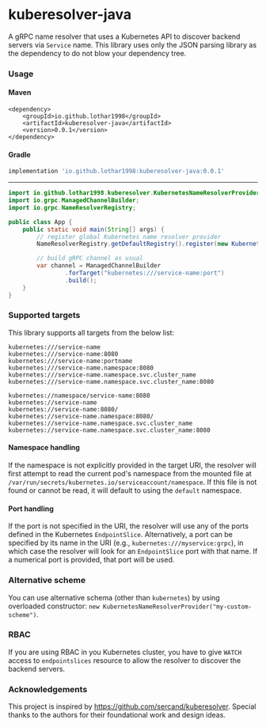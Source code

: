 # kuberesolver-java
A gRPC name resolver that uses a Kubernetes API to discover backend servers via `Service` name. This library uses
only the JSON parsing library as the dependency to do not blow your dependency tree.

### Usage
#### Maven
```maven
<dependency>
    <groupId>io.github.lothar1998</groupId>
    <artifactId>kuberesolver-java</artifactId>
    <version>0.0.1</version>
</dependency>
```

#### Gradle
```gradle
implementation 'io.github.lothar1998:kuberesolver-java:0.0.1'
```
---
```java
import io.github.lothar1998.kuberesolver.KubernetesNameResolverProvider;
import io.grpc.ManagedChannelBuilder;
import io.grpc.NameResolverRegistry;

public class App {
    public static void main(String[] args) {
        // register global Kubernetes name resolver provider
        NameResolverRegistry.getDefaultRegistry().register(new KubernetesNameResolverProvider());

        // build gRPC channel as usual
        var channel = ManagedChannelBuilder
                .forTarget("kubernetes:///service-name:port")
                .build();
    }
}
```

### Supported targets
This library supports all targets from the below list:
```
kubernetes:///service-name
kubernetes:///service-name:8080
kubernetes:///service-name:portname
kubernetes:///service-name.namespace:8080
kubernetes:///service-name.namespace.svc.cluster_name
kubernetes:///service-name.namespace.svc.cluster_name:8080

kubernetes://namespace/service-name:8080
kubernetes://service-name
kubernetes://service-name:8080/
kubernetes://service-name.namespace:8080/
kubernetes://service-name.namespace.svc.cluster_name
kubernetes://service-name.namespace.svc.cluster_name:8080
```

#### Namespace handling
If the namespace is not explicitly provided in the target URI, the resolver will first attempt to read the current pod's namespace from the mounted file at `/var/run/secrets/kubernetes.io/serviceaccount/namespace`. If this file is not found or cannot be read, it will default to using the `default` namespace.

#### Port handling
If the port is not specified in the URI, the resolver will use any of the ports defined in the Kubernetes `EndpointSlice`. Alternatively, a port can be specified by its name in the URI (e.g., `kubernetes:///myservice:grpc`), in which case the resolver will look for an `EndpointSlice` port with that name. If a numerical port is provided, that port will be used.

### Alternative scheme 
You can use alternative schema (other than `kubernetes`) by using overloaded constructor:
```new KubernetesNameResolverProvider("my-custom-scheme")```.

### RBAC
If you are using RBAC in you Kubernetes cluster, you have to give `WATCH` access to `endpointslices` resource 
 to allow the resolver to discover the backend servers.

### Acknowledgements

This project is inspired by https://github.com/sercand/kuberesolver.
Special thanks to the authors for their foundational work and design ideas.
